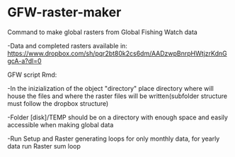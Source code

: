 # GFW-raster-maker
Command to make global rasters from Global Fishing Watch data

-Data and completed rasters available in: https://www.dropbox.com/sh/pqr2bt80k2cs6dm/AADzwpBnrpHWtjzrKdnGgcA-a?dl=0

GFW script Rmd:

-In the inizialization of the object "directory" place directory where will house the files 
and where the raster files will be written(subfolder structure must follow the dropbox structure)

-Folder [disk]/TEMP should be on a directory with enough space and easily accessible when making global data

-Run Setup and Raster generating loops for only monthly data, for yearly data run Raster sum loop
